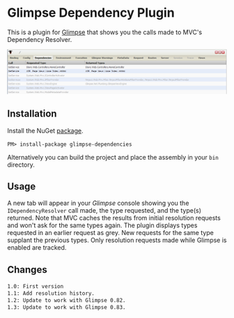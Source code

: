 Glimpse Dependency Plugin
=========================

This is a plugin for [Glimpse][] that shows you the calls made to MVC's Dependency Resolver.

![Screenshot][]

Installation
------------

Install the NuGet [package][].

    PM> install-package glimpse-dependencies

Alternatively you can build the project and place the assembly in your `bin` directory.

Usage
-----

A new tab will appear in your _Glimpse_ console showing you the `IDependencyResolver` call made, the type requested, and the type(s) returned.  Note that MVC caches the results from initial resolution requests and won't ask for the same types again.  The plugin displays types requested in an earlier request as grey.  New requests for the same type supplant the previous types. Only resolution requests made while Glimpse is enabled are tracked.

Changes
-------

    1.0: First version
    1.1: Add resolution history.
    1.2: Update to work with Glimpse 0.82.
    1.3: Update to work with Glimpse 0.83.

[Glimpse]: https://github.com/Glimpse/Glimpse "Glimpse"
[package]: http://nuget.org/List/Packages/glimpse-dependencies "Glimpse-Dependencies NuGet package"
[Screenshot]: https://github.com/TallAmbitions/Glimpse-Dependencies/raw/master/assets/glimpse-dependency-screenshot.png "Plugin Screenshot"
